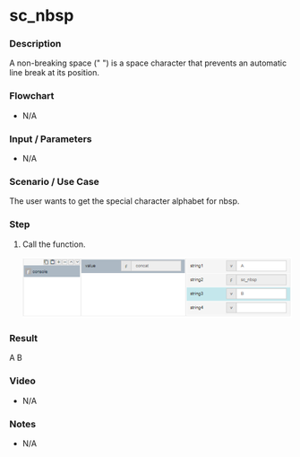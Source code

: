 ﻿# sc_nbsp

### Description

 A non-breaking space (" ") is a space character that prevents an automatic line break at its position.

### Flowchart

- N/A 

### Input / Parameters

- N/A

### Scenario / Use Case

The user wants to get the special character alphabet for nbsp.

### Step

1. Call the function.
    
    ![](../../../../document/function/SpecialCharacter/sc_nbsp/sc_nbsp-step-1.png?raw=true)
 
### Result

 A B
 
### Video

- N/A

<!--[![Video](http://i.imgur.com/Ot5DWAW.png)](https://youtu.be/StTqXEQ2l-Y?t=35s)-->

### Notes

- N/A